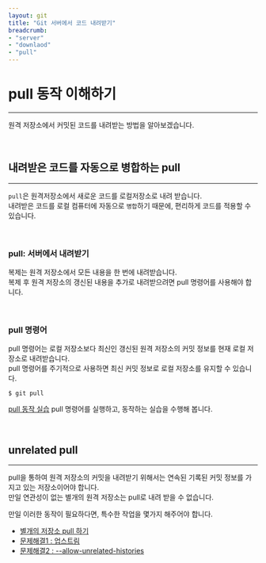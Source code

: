 ```yaml
---
layout: git
title: "Git 서버에서 코드 내려받기"
breadcrumb:
- "server"
- "downlaod"
- "pull"
---
```


# pull 동작 이해하기
---
원격 저장소에서 커밋된 코드를 내려받는 방법을 알아보겠습니다.  

<br>

## 내려받은 코드를 자동으로 병합하는 pull
---
`pull`은 원격저장소에서 새로운 코드를 로컬저장소로 내려 받습니다.  
내려받은 코드를 로컬 컴퓨터에 자동으로 `병합`하기 때문에, 편리하게 코드를 적용할 수 있습니다.

<br>

### pull: 서버에서 내려받기
복제는 원격 저장소에서 모든 내용을 한 번에 내려받습니다.  
복제 후 원격 저장소의 갱신된 내용을 추가로 내려받으려면 pull 명령어를 사용해야 합니다.  

<br>

### pull 명령어
pull 명령어는 로컬 저장소보다 최신인 갱신된 원격 저장소의 커밋 정보를 현재 로컬 저장소로 내려받습니다.  
pull 명령어를 주기적으로 사용하면 최신 커밋 정보로 로컬 저장소를 유지할 수 있습니다.  

```
$ git pull
```

[pull 동작 실습](exercise)
pull 명령어를 실행하고, 동작하는 실습을 수행해 봅니다.

<br>

## unrelated pull
---
pull을 통하여 원격 저장소의 커밋을 내려받기 위해서는 연속된 기록된 커밋 정보를 가지고 있는 저장소이어야 합니다.  
만일 연관성이 없는 별개의 원격 저장소는 pull로 내려 받을 수 없습니다.  

만일 이러한 동작이 필요하다면, 특수한 작업을 몇가지 해주어야 합니다.  

* [별개의 저장소 pull 하기](unrelated)
* [문제해결1 : 업스트림](unrelated)
* [문제해결2 : --allow-unrelated-histories](unrelated)

<br>

